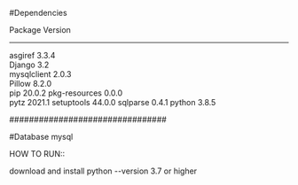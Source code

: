 #Dependencies

Package       Version
------------- -------
asgiref       3.3.4  
Django        3.2    
mysqlclient   2.0.3  
Pillow        8.2.0  
pip           20.0.2 
pkg-resources 0.0.0  
pytz          2021.1 
setuptools    44.0.0 
sqlparse      0.4.1 
python		  3.8.5


################################

#Database
mysql


HOW TO RUN::

download and install python --version 3.7 or higher

